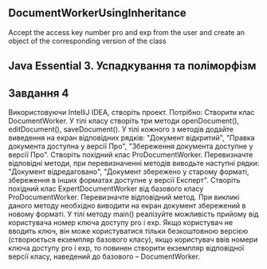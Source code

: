 ## DocumentWorkerUsingInheritance
Accept the access key number pro and exp from the user and create an object of the corresponding version of the class
## Java Essential 3. Успадкування та поліморфізм

## Завдання 4
Використовуючи IntelliJ IDEA, створіть проект. Потрібно: Створити клас DocumentWorker. У тілі класу створіть три методи openDocument(), editDocument(), saveDocument(). У тілі кожного з методів додайте виведення на екран відповідних рядків: "Документ відкритий", "Правка документа доступна у версії Про", "Збереження документа доступне у версії Про". Створіть похідний клас ProDocumentWorker. Перевизначте відповідні методи, при перевизначенні методів виводьте наступні рядки: "Документ відредаговано", "Документ збережено у старому форматі, збереження в інших форматах доступне у версії Експерт". Створіть похідний клас ExpertDocumentWorker від базового класу ProDocumentWorker. Перевизначте відповідний метод. При викликі даного методу необхідно виводити на екран документ збережений в новому форматі. У тілі методу main() реалізуйте можливість прийому від користувача номер ключа доступу pro і exp. Якщо користувач не вводить ключ, він може користуватися тільки безкоштовною версією (створюється екземпляр базового класу), якщо користувач ввів номери ключа доступу pro і exp, то повинен створити екземпляр відповідної версії класу, наведений до базового – DocumentWorker.
